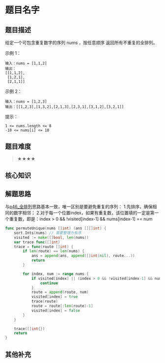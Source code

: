 # 题目名字
## 题目描述
给定一个可包含重复数字的序列 nums ，按任意顺序 返回所有不重复的全排列。

 

示例 1：
```
输入：nums = [1,1,2]
输出：
[[1,1,2],
 [1,2,1],
 [2,1,1]]
 ```
示例 2：
```
输入：nums = [1,2,3]
输出：[[1,2,3],[1,3,2],[2,1,3],[2,3,1],[3,1,2],[3,2,1]]
 ```

提示：
```
1 <= nums.length <= 8
-10 <= nums[i] <= 10
```
## 题目难度
> ★★★★
## 核心知识

## 解题思路
与[p46_全排列](./p46_全排列.md)思路基本一致，唯一区别是要避免重复的序列：
1.先排序，确保相同的数字相邻；
2.对于每一个位置index，如果有重复数，该位置填的一定是第一个重复数，即是：index > 0 && !visited[index-1] && nums[index-1] == num

```go
func permuteUnique(nums []int) (ans [][]int) {
	sort.Ints(nums) // 需要整理为有序
	visited := make([]bool, len(nums))
	var trace func([]int)
	trace = func(route []int) {
		if len(route) == len(nums) {
			ans = append(ans, append([]int(nil), route...))
			return
		}

		for index, num := range nums {
			if visited[index] || (index > 0 && !visited[index-1] && nums[index-1] == num) {  // 与全排列1的唯一区别在这个位置
				continue
			}
			route = append(route, num)
			visited[index] = true
			trace(route)
			route = route[:len(route)-1]
			visited[index] = false
		}
	}

	trace([]int{})
	return
}
```

## 其他补充

